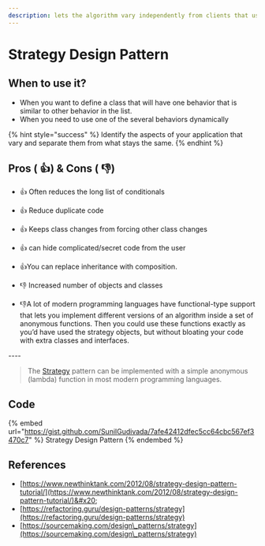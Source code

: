 ```yaml
---
description: lets the algorithm vary independently from clients that use it
---
```


# Strategy Design Pattern

## When to use it?

* When you want to define a class that will have one behavior that is similar to other behavior in the list.&#x20;
* When you need to use one of the several behaviors dynamically

{% hint style="success" %}
Identify the aspects of your application that vary and separate them from what stays the same.
{% endhint %}

## Pros ( :thumbsup:) & Cons ( :thumbsdown:)

* :thumbsup: Often reduces the long list of conditionals
* :thumbsup: Reduce duplicate code
* :thumbsup: Keeps class changes from forcing other class changes
* :thumbsup: can hide complicated/secret code from the user
* :thumbsup:You can replace inheritance with composition.



* :thumbsdown: Increased number of objects and classes
* :thumbsdown:A lot of modern programming languages have functional-type support that lets you implement different versions of an algorithm inside a set of anonymous functions. Then you could use these functions exactly as you’d have used the strategy objects, but without bloating your code with extra classes and interfaces.

\----

> The [Strategy](https://refactoring.guru/design-patterns/strategy) pattern can be implemented with a simple anonymous (lambda) function in most modern programming languages.

## Code

{% embed url="https://gist.github.com/SunilGudivada/7afe42412dfec5cc64cbc567ef3470c7" %}
Strategy Design Pattern
{% endembed %}

## References

* [https://www.newthinktank.com/2012/08/strategy-design-pattern-tutorial/](https://www.newthinktank.com/2012/08/strategy-design-pattern-tutorial/)&#x20;
* [https://refactoring.guru/design-patterns/strategy](https://refactoring.guru/design-patterns/strategy)
* [https://sourcemaking.com/design\_patterns/strategy](https://sourcemaking.com/design\_patterns/strategy)
